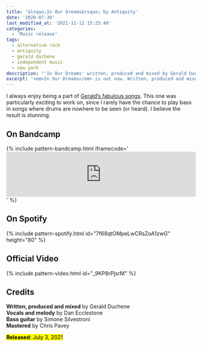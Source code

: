 ```yaml
---
title: '&lsquo;In Our Dreams&rsquo; by Antiquity'
date: '2020-07-30'
last_modified_at: '2021-11-12 15:25:40'
categories:
  - 'Music release'
tags:
  - alternative rock
  - antiquity
  - gerald duchene
  - independent music
  - new york
description: "'In Our Dreams' written, produced and mixed by Gerald Duchene. Vocals and melody Dan Ecclestone. Bass Minutes to Midnight. Mastering Chris Pavey."
excerpt: '<em>In Our Dreams</em> is out now. Written, produced and mixed by Gerald Duchene. Vocals and melody by Dan Ecclestone. Bass by Minutes to Midnight. Mastered by Chris Pavey.'
---
```

I always enjoy being a part of [Gerald’s fabulous songs](/tag/antiquity/). This one was particularly exciting to work on, since I rarely have the chance to play bass in songs where drums are nowhere to be seen (or heard). I believe the result is stunning.

## On Bandcamp

{% include pattern-bandcamp.html iframecode='<iframe style="border: 0; width: 100%; height: 120px;" src="https://bandcamp.com/EmbeddedPlayer/track=984842794/size=large/bgcol=ffffff/linkcol=333333/tracklist=false/artwork=small/transparent=true/" seamless><a href="https://sessions.antiquity-music.com/track/in-our-dreams">In Our Dreams by Antiquity</a></iframe>' %}

## On Spotify

{% include pattern-spotify.html id="7f68qtOMpeLwCRsZoA1zwG" height="80" %}

## Official Video

{% include pattern-video.html id="_9KP8rPjsrM" %}

## Credits

**Written, produced and mixed** by Gerald Duchene  
**Vocals and melody** by Dan Ecclestone  
**Bass guitar** by Simone Silvestroni  
**Mastered** by Chris Pavey  

<p class="detached"><mark class="m2m-highlight small"><strong>Released</strong>: July 3, 2021</mark></p>